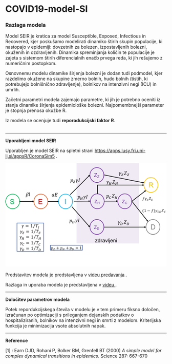 # COVID19-model-SI


### Razlaga modela

Model SEIR je kratica za model Susceptible, Exposed, Infectious in Recovered, kjer poskušamo modelirati dinamiko štirih skupin populacije, ki nastopajo v epidemiji: dovzetnih za bolezen, izpostavljenih bolezni, okuženih in ozdravljenih. Dinamika spreminjanja količin te populacije je zajeta s sistemom štirih diferencialnih enačb prvega reda, ki jih rešujemo z numeričnim postopkom.

Osnovnemu modelu dinamike širjenja bolezni je dodan tudi podmodel, kjer razdelimo okužene na skupine zmerno bolnih, hudo bolnih (tistih, ki potrebujejo bolnišnično zdravljenje), bolnikov na intenzivni negi (ICU) in umrlih.

Začetni parametri modela zajemajo parametre, ki jih je potrebno oceniti iz stanja dinamike širjenja epidemiološke bolezni. Najpomembnejši parameter je stopnja prenosa okužbe R.

Iz modela se ocenjuje tudi **reporodukcijski faktor R**. 
<br><br>


<hr />
<strong>Uporabljeni model SEIR</strong>

Uporabljen je model SEIR na spletni strani <a href="https://apps.lusy.fri.uni-lj.si/appsR/CoronaSim5/" target="_blank"> https://apps.lusy.fri.uni-lj.si/appsR/CoronaSim5 </a>.

![Model SEIR](https://github.com/janezz25/COVID19-model-SI/blob/master/jz_SEIR_Slovenija.png)

Predstavitev modela je predstavljena v <a href="https://youtu.be/ZzIbNxvGdo8?t=3041" target="_blank"> videu predavanja </a>.

Razlaga in uporaba modela je predstavljena v <a href="https://youtu.be/WkFdWRNAM8s" target="_blank"> videu </a>.


<hr />
<strong>Določitev parametrov modela</strong>

Potek repordukcijskega števila v modelu je v tem primeru fiksno določen, izračunan po optimizaciji s prileganjem dejanskih podatkov o hospitaliziranih, bolnikov na intenzivni negi in smrti z modelom. Kriterijska funkcija je minimizacija vsote absolutnih napak.

<hr />
<strong>Reference</strong>

[1] : Earn DJD, Rohani P, Bolker BM, Grenfell BT (2000) <i>A simple model for complex dynamical transitions in epidemics.</i> Science 287: 667-670 <br>
